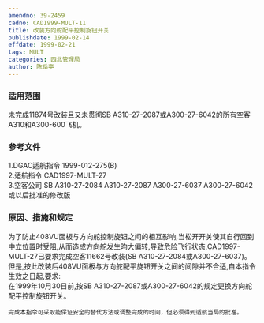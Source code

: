 ```yaml
---
amendno: 39-2459  
cadno: CAD1999-MULT-11  
title: 改装方向舵配平控制旋钮开关  
publishdate: 1999-02-14  
effdate: 1999-02-21  
tags: MULT  
categories: 西北管理局  
author: 陈岳亭  
---
```

  
### 适用范围  
未完成11874号改装且又未贯彻SB A310-27-2087或A300-27-6042的所有空客A310和A300-600飞机。  
  
<!--more-->  
### 参考文件  
1.DGAC适航指令 1999-012-275(B)  
    2.适航指令 CAD1997-MULT-27  
    3.空客公司 SB A310-27-2084 A310-27-2087 A300-27-6037 A300-27-6042或以后批准的修改版  
  
### 原因、措施和规定  
为了防止408VU面板与方向舵控制旋钮之间的相互影响,当松开开关使其自行回到中立位置时受阻,从而造成方向舵发生昀大偏转,导致危险飞行状态,CAD1997-MULT-27已要求完成空客11662号改装(SB A310-27-2084或A300-27-6037)。但是,按此改装后408VU面板与方向舵配平旋钮开关之间的间隙并不合适,自本指令生效之日起,要求:  
    在1999年10月30日前,按SB A310-27-2087或A300-27-6042的规定更换方向舵配平控制旋钮开关。  
      
    完成本指令可采取能保证安全的替代方法或调整完成的时间，但必须得到适航当局的批准。  
